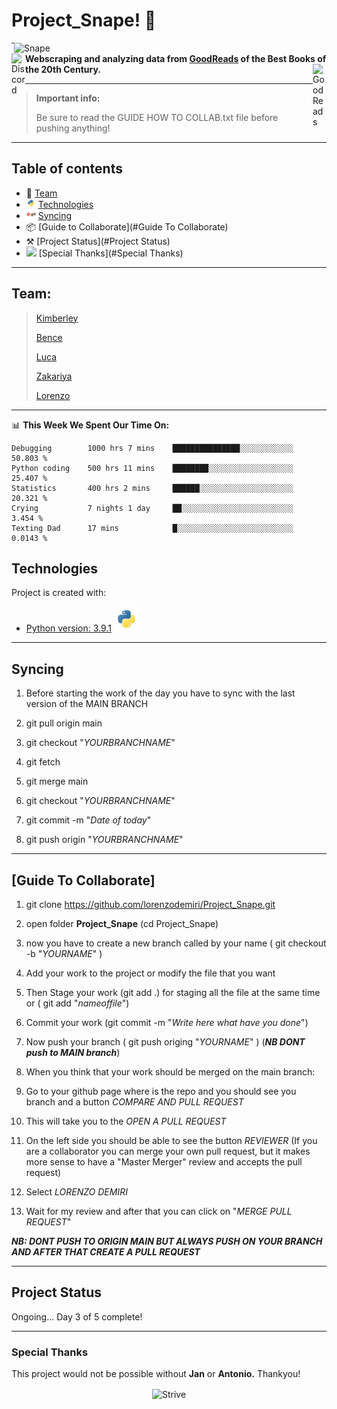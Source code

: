# Project_Snape! 🚀
<a href="https://timelinecovers.pro/covers/movies-and-tv/harry-potter-alan-rickman-severus-snape_facebook-cover-photo">
  <img align="right" alt="Snape" width="500px" src="https://external-content.duckduckgo.com/iu/?u=https%3A%2F%2Ftse1.mm.bing.net%2Fth%3Fid%3DOIP.DAs3Z5CIy8a46qNqLXzyLAHaCv%26pid%3DApi&f=1" />
    
<a href="https://discord.gg/XTW52Kt">
  <img align="left" alt="Discord" width="22px" src="https://raw.githubusercontent.com/peterthehan/peterthehan/master/assets/discord.svg" />
</a>
  
***

**Webscraping and analyzing data from [GoodReads](www.goodreads.com)
    of the Best Books of the 20th Century.**
<a href="https://www.goodreads.com/">
  <img align="right" alt="GoodReads" width="22px" src="https://s.gr-assets.com/assets/award/2020/landing-page/masthead-text-35d08fd320132f25beace5d368cfd83d.svg" />
</a>    
    
***

> **Important info:**
>
> Be sure to read the GUIDE HOW TO COLLAB.txt file before pushing anything!

***

## Table of contents
* 👨 [Team](#Team)
* <img height="15" src="https://raw.githubusercontent.com/github/explore/80688e429a7d4ef2fca1e82350fe8e3517d3494d/topics/python/python.png"> [Technologies](#Technologies)
* <img height="15" src="https://raw.githubusercontent.com/github/explore/80688e429a7d4ef2fca1e82350fe8e3517d3494d/topics/git/git.png"> [Syncing](#Syncing)  
* :package:
    [Guide to Collaborate](#Guide To Collaborate)
* :hammer_and_pick:
    [Project Status](#Project Status)
* <img src="https://media.giphy.com/media/hvRJCLFzcasrR4ia7z/giphy.gif" width="20px"> [Special Thanks](#Special Thanks)

***

## Team:
    
> [Kimberley](https://github.com/T-A-Y-L-O-R-S-T-R-I-V-E/)
>
> [Bence](https://github.com/kovacsbelsen)
>
> [Luca](https://github.com/lpianta)
>
> [Zakariya](https://github.com/ZakariyaM27/)
>
> [Lorenzo](https://github.com/lorenzodemiri)

***
    
📊 **This Week We Spent Our Time On:**
<!--START_SECTION:waka-->
```text
Debugging        1000 hrs 7 mins    ███████████████░░░░░░░░░░░░   50.803 %    
Python coding    500 hrs 11 mins    ████████░░░░░░░░░░░░░░░░░░░   25.407 %
Statistics       400 hrs 2 mins     ██████░░░░░░░░░░░░░░░░░░░░░   20.321 %
Crying           7 nights 1 day     ██░░░░░░░░░░░░░░░░░░░░░░░░░   3.454 %
Texting Dad      17 mins            █░░░░░░░░░░░░░░░░░░░░░░░░░░   0.0143 %
```
<!--END_SECTION:waka-->

## Technologies
Project is created with:
* [Python version: 3.9.1](https://www.python.org/downloads/) <code><img height="40" src="https://raw.githubusercontent.com/github/explore/80688e429a7d4ef2fca1e82350fe8e3517d3494d/topics/python/python.png"></code>

***

## Syncing

1) Before starting the work of the day you have to sync with the last version of the MAIN BRANCH

2) git pull origin main

3) git checkout "*YOURBRANCHNAME*"

4) git fetch

5) git merge main

6) git checkout "*YOURBRANCHNAME*"

7) git commit -m "*Date of today*"

8) git push origin "*YOURBRANCHNAME*"

***

## [Guide To Collaborate]

1) git clone https://github.com/lorenzodemiri/Project_Snape.git

2) open folder **Project_Snape** (cd Project_Snape)

3) now you have to create a new branch called by your name ( git checkout -b "*YOURNAME*" )

4) Add your work to the project or modify the file that you want

5) Then Stage your work (git add .) for staging all the file at the same time or ( git add "*nameoffile*")

6) Commit your work (git commit -m "*Write here what have you done*")

7) Now push your branch ( git push origing "*YOURNAME*" ) (***NB DONT push to MAIN branch***)

8) When you think that your work should be merged on the main branch: 

9) Go to your github page where is the repo and you should see you branch and a button 
   *COMPARE AND PULL REQUEST*
   
10) This will take you to the *OPEN A PULL REQUEST*

10) On the left side you should be able to see the button *REVIEWER*
	(If you are a collaborator you can merge your own pull request, but it makes more sense to have a "Master Merger"
	 review and accepts the pull request)
	
11) Select *LORENZO DEMIRI*

12) Wait for my review and after that you can click on "*MERGE PULL REQUEST*"


***NB: DONT PUSH TO ORIGIN MAIN BUT ALWAYS PUSH ON YOUR BRANCH AND AFTER THAT CREATE A PULL REQUEST***

***

## Project Status
Ongoing... Day 3 of 5 complete!

***

### Special Thanks
This project would not be possible without **Jan** or **Antonio.** Thankyou!
<p align="center">
<img align="center" height="50" alt="Strive" src="https://external-content.duckduckgo.com/iu/?u=https%3A%2F%2Fcdn.alleywatch.com%2Fwp-content%2Fuploads%2F2020%2F11%2FStrive-School.jpg&f=1&nofb=1" />
</p>
